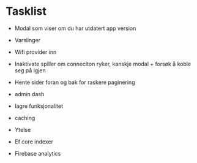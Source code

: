 # Tasklist

- Modal som viser om du har utdatert app version
- Varslinger
- Wifi provider inn
- Inaktivate spiller om conneciton ryker, kanskje modal + forsøk å koble seg på igjen
- Hente sider foran og bak for raskere paginering

- admin dash
- lagre funksjonalitet
- caching

- Ytelse
- Ef core indexer
- Firebase analytics
